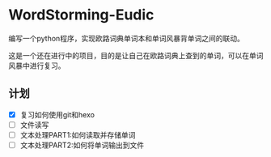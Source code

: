 # WordStorming-Eudic
编写一个python程序，实现欧路词典单词本和单词风暴背单词之间的联动。

这是一个还在进行中的项目，目的是让自己在欧路词典上查到的单词，可以在单词风暴中进行复习。

## 计划

- [X] 复习如何使用git和hexo 
- [ ] 文件读写
- [ ] 文本处理PART1:如何读取并存储单词
- [ ] 文本处理PART2:如何将单词输出到文件
